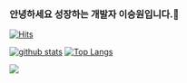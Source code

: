 ### 안녕하세요 성장하는 개발자 이승원입니다.👋
[![Hits](https://hits.seeyoufarm.com/api/count/incr/badge.svg?url=https%3A%2F%2Fgithub.com%2FSeungwon55)](https://hits.seeyoufarm.com)
<!--
**shinplest/shinplest** is a ✨ _special_ ✨ repository because its `README.md` (this file) appears on your GitHub profile.

Here are some ideas to get you started:

- 🔭 I’m currently working on ...
- 🌱 I’m currently learning ...
- 👯 I’m looking to collaborate on ...
- 🤔 I’m looking for help with ...
- 💬 Ask me about ...
- 📫 How to reach me: ...
- 😄 Pronouns: ...
- ⚡ Fun fact: ...
-->

[![github stats](https://github-readme-stats.vercel.app/api?username=Seungwon55&show_icons=true&hide_border=true)](https://github.com/Seungwon55)
[![Top Langs](https://github-readme-stats.vercel.app/api/top-langs/?username=Seungwon55&layout=compact)](https://github.com/Seungwon55)

<a href="" target="_blank"><img src="https://img.shields.io/badge/JAVA-007396?style=flat-square&logo=Java&logoColor=white"/></a>
